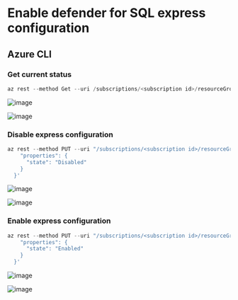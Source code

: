 # Enable defender for SQL express configuration

## Azure CLI

### Get current status
```powershell
az rest --method Get --uri /subscriptions/<subscription id>/resourceGroups/<RG name>/providers/Microsoft.Sql/servers/<SQL server name>/sqlVulnerabilityAssessments/default?api-version=2022-02-01-preview
```
![image](https://github.com/guguji666666/GJS-MDC-Tips/assets/96930989/49d71f87-12c1-4b2c-a61a-a772a4b703fa)

![image](https://github.com/guguji666666/GJS-MDC-Tips/assets/96930989/7d381a7d-ccaf-45db-b21b-4ab6e8b2650d)

### Disable express configuration
```powershell
az rest --method PUT --uri "/subscriptions/<subscription id>/resourceGroups/<RG name>/providers/Microsoft.Sql/servers/<SQL server name>/sqlVulnerabilityAssessments/default?api-version=2022-02-01-preview" --body '{
    "properties": {
      "state": "Disabled"
    }
  }'
```
![image](https://github.com/guguji666666/GJS-MDC-Tips/assets/96930989/f8d5afe9-f405-4ecb-804b-486c92e8ec6c)

![image](https://github.com/guguji666666/GJS-MDC-Tips/assets/96930989/1fba3205-9b60-458c-9f06-265f9ded8e72)

### Enable express configuration
```powershell
az rest --method PUT --uri "/subscriptions/<subscription id>/resourceGroups/<RG name>/providers/Microsoft.Sql/servers/<SQL server name>/sqlVulnerabilityAssessments/default?api-version=2022-02-01-preview" --body '{
    "properties": {
      "state": "Enabled"
    }
  }'
```
![image](https://github.com/guguji666666/GJS-MDC-Tips/assets/96930989/653c3337-2bca-4369-9bd6-30559e660dc5)

![image](https://github.com/guguji666666/GJS-MDC-Tips/assets/96930989/4dea70ee-bc21-4872-806e-c77f5d32b44b)

